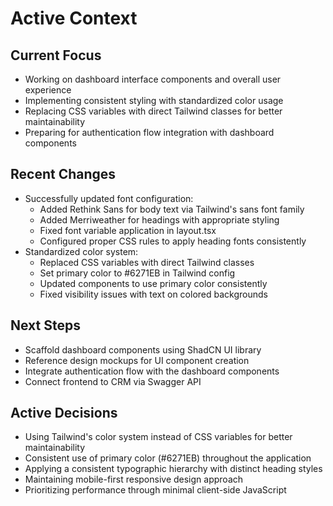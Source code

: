 # Active Context

## Current Focus
- Working on dashboard interface components and overall user experience
- Implementing consistent styling with standardized color usage
- Replacing CSS variables with direct Tailwind classes for better maintainability
- Preparing for authentication flow integration with dashboard components

## Recent Changes
- Successfully updated font configuration:
  - Added Rethink Sans for body text via Tailwind's sans font family
  - Added Merriweather for headings with appropriate styling
  - Fixed font variable application in layout.tsx
  - Configured proper CSS rules to apply heading fonts consistently
- Standardized color system:
  - Replaced CSS variables with direct Tailwind classes
  - Set primary color to #6271EB in Tailwind config
  - Updated components to use primary color consistently
  - Fixed visibility issues with text on colored backgrounds

## Next Steps
- Scaffold dashboard components using ShadCN UI library
- Reference design mockups for UI component creation
- Integrate authentication flow with the dashboard components
- Connect frontend to CRM via Swagger API

## Active Decisions
- Using Tailwind's color system instead of CSS variables for better maintainability
- Consistent use of primary color (#6271EB) throughout the application
- Applying a consistent typographic hierarchy with distinct heading styles
- Maintaining mobile-first responsive design approach
- Prioritizing performance through minimal client-side JavaScript 